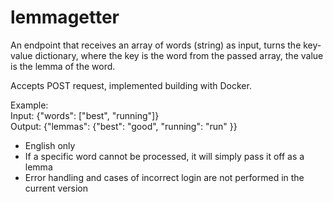 # lemmagetter

An endpoint that receives an array of words (string) as input, turns the key-value dictionary, where the key is the word from the passed array, the value is the lemma of the word.

Accepts POST request, implemented building with Docker.

Example:  
Input: {"words": ["best", "running"]}  
Output: {"lemmas": {"best": "good", "running": "run" }}


- English only
- If a specific word cannot be processed, it will simply pass it off as a lemma
- Error handling and cases of incorrect login are not performed in the current version